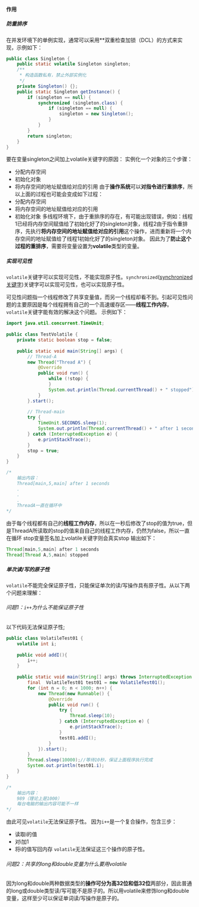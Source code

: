 #### 作用
##### 防重排序
在并发环境下的单例实现，通常可以采用**双重检查加锁（DCL）的方式来实现，示例如下：
``` java
public class Singleton {  
    public static volatile Singleton singleton;  
    /**  
     * 构造函数私有，禁止外部实例化  
     */  
    private Singleton() {};  
    public static Singleton getInstance() {  
        if (singleton == null) {  
            synchronized (singleton.class) {  
                if (singleton == null) {  
                    singleton = new Singleton();  
                }  
            }  
        }  
        return singleton;  
    }  
}
```

要在变量singleton之间加上volatile关键字的原因：
实例化一个对象的三个步骤：
- 分配内存空间
- 初始化对象
- 将内存空间的地址赋值给对应的引用
由于**操作系统**可以**对指令进行重排序**，所以上面的过程也可能会变成如下过程：
- 分配内存空间
- 将内存空间的地址赋值给对应的引用
- 初始化对象
多线程环境下，由于重排序的存在，有可能出现错误，例如：线程1已经将内存空间赋值给了初始化好了的singleton对象，线程2由于指令重排序，先执行**将内存空间的地址赋值给对应的引用**这个操作，进而重新将一个内存空间的地址赋值给了线程1初始化好了的singleton对象。
因此为了**防止这个过程的重排序**，需要将变量设置为**volatile**类型的变量。
##### 实现可见性
`volatile`关键字可以实现可见性，不能实现原子性。`synchronized`([synchronized关键字](synchronized关键字.md))关键字可以实现可见性，也可以实现原子性。

可见性问题指一个线程修改了共享变量值，而另一个线程却看不到。引起可见性问题的主要原因是每个线程拥有自己的一个高速缓存区——**线程工作内存**。`volatile`关键字能有效的解决这个问题。
示例如下：
``` java
import java.util.concurrent.TimeUnit;  
  
public class TestVolatile {  
    private static boolean stop = false;  
  
    public static void main(String[] args) {  
        // Thread-A  
        new Thread("Thread A") {  
            @Override  
            public void run() {  
                while (!stop) {  
                }  
                System.out.println(Thread.currentThread() + " stopped");  
            }  
        }.start();  
  
        // Thread-main  
        try {  
            TimeUnit.SECONDS.sleep(1);  
            System.out.println(Thread.currentThread() + " after 1 seconds");  
        } catch (InterruptedException e) {  
            e.printStackTrace();  
        }  
        stop = true;  
    }  
}

/*
	输出内容：
	Thread[main,5,main] after 1 seconds
	.
	.
	.
	ThreadA一直在循环中
*/
```
由于每个线程都有自己的**线程工作内存**，所以在一秒后修改了stop的值为true，但是ThreadA所读取的stop的值来自自己的线程工作内存，仍然为false，所以一直在循环
stop变量签名加上volatile关键字则会真实stop
输出如下：
``` java
Thread[main,5,main] after 1 seconds  
Thread[Thread A,5,main] stopped
```
##### 单次读/写的原子性
`volatile`不能完全保证原子性，只能保证单次的读/写操作具有原子性。从以下两个问题来理解：
###### 问题1：`i++`为什么不能保证原子性
以下代码无法保证原子性;
``` java
public class VolatileTest01 {  
    volatile int i;  
  
    public void addI(){  
        i++;  
    }  
  
    public static void main(String[] args) throws InterruptedException {  
        final  VolatileTest01 test01 = new VolatileTest01();  
        for (int n = 0; n < 1000; n++) {  
            new Thread(new Runnable() {  
                @Override  
                public void run() {  
                    try {  
                        Thread.sleep(10);  
                    } catch (InterruptedException e) {  
                        e.printStackTrace();  
                    }  
                    test01.addI();  
                }  
            }).start();  
        }  
        Thread.sleep(10000);//等待10秒，保证上面程序执行完成  
        System.out.println(test01.i);  
    }  
}

/*
	输出内容：
	989（理论上是1000）
	每台电脑的输出内容可能不一样
*/
```
由此可见`volatile`无法保证原子性。
因为`i++`是一个复合操作，包含三步：
- 读取i的值
- 对i加1
- 将i的值写回内存
`volatile`无法保证这三个操作的原子性。

###### 问题2：共享的long和double变量为什么要用volatile
因为long和double两种数据类型的**操作可分为高32位和低32位**两部分，因此普通的long或double类型读/写可能不是原子的。所以用volatile来修饰long和double变量，这样至少可以保证单词读/写操作是原子的。
